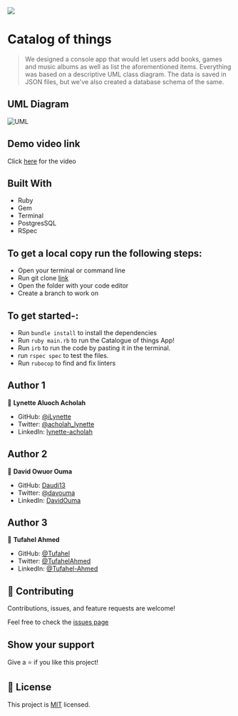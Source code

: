 ![](https://img.shields.io/badge/Catalog-of-things-redViolet)


# Catalog of things

> We designed a console app that would let users add books, games and music albums as well as list the aforementioned items. Everything was based on a descriptive UML class diagram. The data is saved in JSON files, but we've also created a database schema of the same.

## UML Diagram
![UML](https://raw.githubusercontent.com/microverseinc/curriculum-ruby/main/group-capstone/images/catalog_of_my_things.png?token=GHSAT0AAAAAABRJEX7ME5LXSARMQJQ766XAYU2GOQA)


## Demo video link
 Click [here](https://drive.google.com/file/d/1qIbB0Dkuw6sqf3nYhrCDM2i3B8bljH7i/view?usp=sharing) for the video

## Built With
- Ruby
- Gem
- Terminal
- PostgresSQL
- RSpec

## To get a local copy run the following steps:
- Open your terminal or command line
- Run git clone [link](https://github.com/iLynette/catalog_of_things)
- Open the folder with your code editor
- Create a branch to work on

## To get started-:
  - Run `bundle install` to install the dependencies
  - Run  `ruby main.rb` to run the Catalogue of things App!
  - Run `irb` to run the code by pasting it in the terminal.
  - run `rspec spec` to test the files.
  - Run `rubocop` to find and fix linters

## Author 1

👤 **Lynette Aluoch Acholah**

- GitHub: [@iLynette](https://github.com/iLynette)
- Twitter: [@acholah_lynette](https://twitter.com/acholah_lynette)
- LinkedIn: [lynette-acholah](https://linkedin.com/in/lynette-acholah)

## Author 2

👤 **David Owuor Ouma**

- GitHub: [Daudi13](https://github.com/daudi13/)
- Twitter: [@davouma](https://twitter.com/mwapesamuel4)
- LinkedIn: [DavidOuma](https://www.linkedin.com/in/david-owour-ouma/)

## Author 3

👤 **Tufahel Ahmed**

- GitHub: [@Tufahel](https://github.com/Tufahel)
- Twitter: [@TufahelAhmed](https://twitter.com/TufahelAhmed)
- LinkedIn: [@Tufahel-Ahmed](https://www.linkedin.com/in/tufahel-ahmed/)

## 🤝 Contributing

Contributions, issues, and feature requests are welcome!

Feel free to check the [issues page](https://github.com/Mwapsam/ruby-capstone/issues)

## Show your support

Give a ⭐️ if you like this project!

## 📝 License
This project is [MIT](https://github.com/microverseinc/readme-template/blob/master/MIT.md) licensed.


